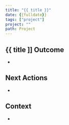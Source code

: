 ```yaml
---
title: "{{ title }}"
date: {{fulldate}}
tags: ["project"]
project: ""
path: Project
---
```


## {{ title ]] Outcome
- 

## Next Actions
- 

## Context
- 

